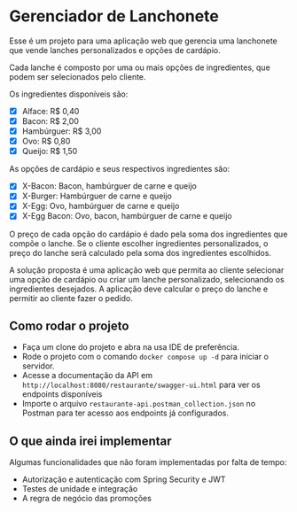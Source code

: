 # Gerenciador de Lanchonete

Esse é um projeto para uma aplicação web que gerencia uma lanchonete que vende lanches personalizados e opções de cardápio.

Cada lanche é composto por uma ou mais opções de ingredientes, que podem ser selecionados pelo cliente.

Os ingredientes disponíveis são:

- [x] Alface: R$ 0,40
- [x] Bacon: R$ 2,00
- [x] Hambúrguer: R$ 3,00
- [x] Ovo: R$ 0,80
- [x] Queijo: R$ 1,50

As opções de cardápio e seus respectivos ingredientes são:

- [x] X-Bacon: Bacon, hambúrguer de carne e queijo
- [x] X-Burger: Hambúrguer de carne e queijo
- [x] X-Egg: Ovo, hambúrguer de carne e queijo
- [x] X-Egg Bacon: Ovo, bacon, hambúrguer de carne e queijo

O preço de cada opção do cardápio é dado pela soma dos ingredientes que compõe o lanche. Se o cliente escolher ingredientes personalizados, o preço do lanche será calculado pela soma dos ingredientes escolhidos.

A solução proposta é uma aplicação web que permita ao cliente selecionar uma opção de cardápio ou criar um lanche personalizado, selecionando os ingredientes desejados. A aplicação deve calcular o preço do lanche e permitir ao cliente fazer o pedido.

## Como rodar o projeto

- Faça um clone do projeto e abra na usa IDE de preferência.
- Rode o projeto com o comando `docker compose up -d` para iniciar o servidor.
- Acesse a documentação da API em `http://localhost:8080/restaurante/swagger-ui.html` para ver os endpoints disponíveis
- Importe o arquivo `restaurante-api.postman_collection.json` no Postman para ter acesso aos endpoints já configurados.

## O que ainda irei implementar

Algumas funcionalidades que não foram implementadas por falta de tempo:

- Autorização e autenticação com Spring Security e JWT
- Testes de unidade e integração
- A regra de negócio das promoções
